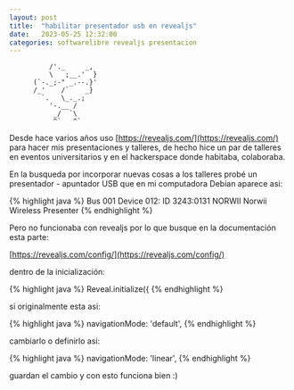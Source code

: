 ```yaml
---
layout: post
title:  "habilitar presentador usb en revealjs"
date:   2023-05-25 12:32:00
categories: softwarelibre revealjs presentacion
---
```



              /'._     _,
              \   ;__.'  }
          (`-._;-" _.--.}'
          /_'    /`    _}
            `.   \_._.;
              '-.__ /
               _/  `\
               ^`   ^`
               
Desde hace varios años uso [https://revealjs.com/](https://revealjs.com/) para hacer mis presentaciones y talleres, de hecho hice un par de talleres en eventos universitarios y en el hackerspace donde habitaba, colaboraba.

En la busqueda por incorporar nuevas cosas a los talleres probé un presentador - apuntador USB
que en mi computadora Debian aparece asi:

{% highlight java %} Bus 001 Device 012: ID 3243:0131 NORWII Norwii Wireless Presenter {% endhighlight %}

Pero no funcionaba con revealjs por lo que busque en la documentación esta parte:

[https://revealjs.com/config/](https://revealjs.com/config/)

dentro de la inicialización:

{% highlight java %} Reveal.initialize({ {% endhighlight %}

si originalmente esta asi:

{% highlight java %} navigationMode: 'default', {% endhighlight %}
 
 cambiarlo o definirlo asi: 
 
{% highlight java %} navigationMode: 'linear', {% endhighlight %}
 
 guardan el cambio y con esto funciona bien :)
